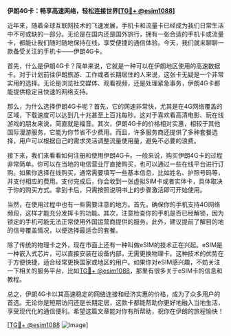 **伊朗4G卡：畅享高速网络，轻松连接世界[[TG💪+ @esim1088](https://t.me/s/esim1088)]**

近年来，随着全球互联网技术的飞速发展，手机卡和流量卡已经成为我们日常生活中不可或缺的一部分。无论是在国内还是国外旅行，拥有一张合适的手机卡或流量卡，都能让我们随时随地保持在线，享受便捷的通信体验。今天，我们就来聊聊一款备受关注的手机卡——伊朗4G卡。

首先，什么是伊朗4G卡？简单来说，它就是一种可以在伊朗地区使用的高速数据卡。对于计划前往伊朗旅游、工作或者长期居住的人来说，这张卡无疑是一个非常实用的选择。无论是浏览社交媒体、观看视频，还是处理紧急事务，伊朗4G卡都能提供稳定且快速的网络支持。

那么，为什么选择伊朗4G卡呢？首先，它的网速非常快，尤其是在4G网络覆盖的区域，下载速度可以达到几十兆甚至上百兆每秒。这对于喜欢看高清电影、玩在线游戏的朋友来说，简直就是福音。其次，伊朗4G卡的价格相对实惠，相较于其他国际漫游服务，它能为你节省不少费用。而且，许多服务商还提供了多种套餐选择，用户可以根据自己的需求灵活调整流量使用量，避免不必要的浪费。

接下来，我们来看看如何注册和使用伊朗4G卡。一般来说，购买伊朗4G卡的过程非常简单。你可以在当地的电信营业厅直接购买，也可以通过一些在线平台进行订购。如果你选择在线购买，通常需要填写一些基本信息，比如姓名、护照号码等，并支付相应的费用。支付完成后，你会收到一张虚拟SIM卡或者实体卡，具体取决于你的购买方式。拿到卡后，只需按照说明书上的步骤激活即可开始使用。

当然，在使用过程中也有一些需要注意的地方。首先，确保你的手机支持4G网络频段，这样才能充分发挥卡的功能。其次，注意检查你的手机是否已经解锁，因为锁定的手机可能无法正常使用外国运营商提供的服务。此外，建议提前了解目的地的信号覆盖情况，以便选择最适合的套餐。

除了传统的物理卡之外，现在市面上还有一种叫做eSIM的技术正在兴起。eSIM是一种嵌入式芯片，可以直接安装在设备内部，无需更换物理卡。这种技术的优势在于方便快捷，适合经常更换国家或地区的用户。如果你对eSIM感兴趣，不妨关注一下相关的服务平台，比如[TG💪+ @esim1088](https://t.me/s/esim1088)，那里有很多关于eSIM卡的信息和教程。

总之，伊朗4G卡以其高速稳定的网络连接和经济实惠的价格，成为了众多用户的首选。无论你是短期访问还是长期定居，这款卡都能帮助你更好地融入当地生活，享受现代化的通信便利。希望这篇文章能对你有所帮助，祝你在伊朗的旅程愉快！

[[TG💪+ @esim1088](https://t.me/s/esim1088) ![Image](https://i.postimg.cc/4NQfJmqS/Snipaste-2025-05-13-00-14-12.png)]